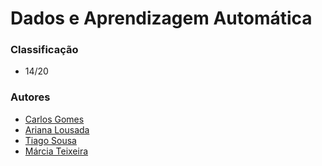 # Dados e Aprendizagem Automática

### Classificação
 
 * 14/20

### Autores
* [Carlos Gomes](https://github.com/cgomes-pt)
* [Ariana Lousada](https://github.com/arbl42)
* [Tiago Sousa](https://github.com/Existency)
* [Márcia Teixeira](https://github.com/teixeiramarcia)
 
